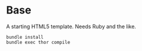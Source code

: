 # Base

A starting HTML5 template. Needs Ruby and the like.

```
bundle install
bundle exec thor compile
```
